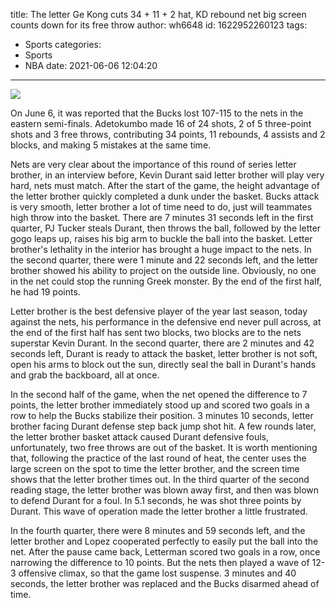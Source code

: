 title: The letter Ge Kong cuts 34 + 11 + 2 hat, KD rebound net big screen counts down for its free throw
author: wh6648
id: 1622952260123
tags: 
- Sports
categories: 
- Sports
- NBA
date: 2021-06-06 12:04:20
---
![](https://p9.itc.cn/q_70/images01/20210606/0c4db75dfddb4f4b8819e93df937c531.jpeg)


On June 6, it was reported that the Bucks lost 107-115 to the nets in the eastern semi-finals. Adetokumbo made 16 of 24 shots, 2 of 5 three-point shots and 3 free throws, contributing 34 points, 11 rebounds, 4 assists and 2 blocks, and making 5 mistakes at the same time.

Nets are very clear about the importance of this round of series letter brother, in an interview before, Kevin Durant said letter brother will play very hard, nets must match. After the start of the game, the height advantage of the letter brother quickly completed a dunk under the basket. Bucks attack is very smooth, letter brother a lot of time need to do, just will teammates high throw into the basket. There are 7 minutes 31 seconds left in the first quarter, PJ Tucker steals Durant, then throws the ball, followed by the letter gogo leaps up, raises his big arm to buckle the ball into the basket. Letter brother's lethality in the interior has brought a huge impact to the nets. In the second quarter, there were 1 minute and 22 seconds left, and the letter brother showed his ability to project on the outside line. Obviously, no one in the net could stop the running Greek monster. By the end of the first half, he had 19 points.

Letter brother is the best defensive player of the year last season, today against the nets, his performance in the defensive end never pull across, at the end of the first half has sent two blocks, two blocks are to the nets superstar Kevin Durant. In the second quarter, there are 2 minutes and 42 seconds left, Durant is ready to attack the basket, letter brother is not soft, open his arms to block out the sun, directly seal the ball in Durant's hands and grab the backboard, all at once.

In the second half of the game, when the net opened the difference to 7 points, the letter brother immediately stood up and scored two goals in a row to help the Bucks stabilize their position. 3 minutes 10 seconds, letter brother facing Durant defense step back jump shot hit. A few rounds later, the letter brother basket attack caused Durant defensive fouls, unfortunately, two free throws are out of the basket. It is worth mentioning that, following the practice of the last round of heat, the center uses the large screen on the spot to time the letter brother, and the screen time shows that the letter brother times out. In the third quarter of the second reading stage, the letter brother was blown away first, and then was blown to defend Durant for a foul. In 5.1 seconds, he was shot three points by Durant. This wave of operation made the letter brother a little frustrated.

In the fourth quarter, there were 8 minutes and 59 seconds left, and the letter brother and Lopez cooperated perfectly to easily put the ball into the net. After the pause came back, Letterman scored two goals in a row, once narrowing the difference to 10 points. But the nets then played a wave of 12-3 offensive climax, so that the game lost suspense. 3 minutes and 40 seconds, the letter brother was replaced and the Bucks disarmed ahead of time.

